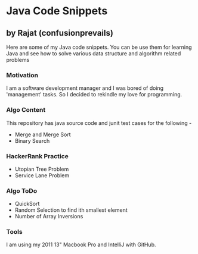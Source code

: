 # Java Code Snippets 
## by Rajat (confusionprevails)

Here are some of my Java code snippets. You can be use them for learning Java and 
see how to solve various data structure and algorithm related problems

### Motivation

I am a software development manager and I was bored of doing 'management' tasks. So I decided to rekindle my love for programming.

### Algo Content

This repository has java source code and junit test cases for the following -

* Merge and Merge Sort
* Binary Search

### HackerRank Practice

* Utopian Tree Problem
* Service Lane Problem

### Algo ToDo

* QuickSort
* Random Selection to find ith smallest element
* Number of Array Inversions


### Tools
I am using my 2011 13" Macbook Pro and IntelliJ with GitHub.







